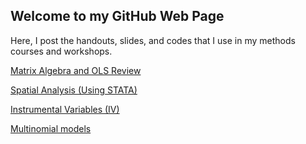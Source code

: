 ## Welcome to my GitHub Web Page

Here, I post the handouts, slides, and codes that I use in my methods courses and workshops. 


[Matrix Algebra and OLS Review](https://github.com/babakrezaee/MethodsCourses/blob/master/POS604_2018/Week1/Handout_Week%202_01212018.pdf)

[Spatial Analysis (Using STATA)](https://babakrezaee.github.io/POS604_SpatialAnalysis)

[Instrumental Variables (IV)](https://babakrezaee.github.io/POS604_IV)

[Multinomial models](https://babakrezaee.github.io/POS604_Week6)





